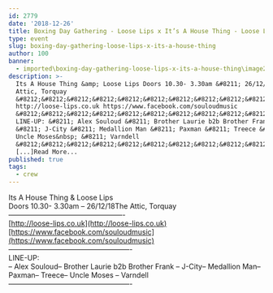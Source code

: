 ```yaml
---
id: 2779
date: '2018-12-26'
title: Boxing Day Gathering - Loose Lips x It’s A House Thing - Loose Lips
type: event
slug: boxing-day-gathering-loose-lips-x-its-a-house-thing
author: 100
banner:
  - imported\boxing-day-gathering-loose-lips-x-its-a-house-thing\image2779.jpeg
description: >-
  Its A House Thing &amp; Loose Lips Doors 10.30- 3.30am &#8211; 26/12/18 The
  Attic, Torquay
  &#8212;&#8212;&#8212;&#8212;&#8212;&#8212;&#8212;&#8212;&#8212;&#8212;&#8212;&#8212;&#8212;&#8212;&#8212;&#8212;-
  http://loose-lips.co.uk https://www.facebook.com/souloudmusic
  &#8212;&#8212;&#8212;&#8212;&#8212;&#8212;&#8212;&#8212;&#8212;&#8212;&#8212;&#8212;&#8212;&#8212;&#8212;&#8212;&#8212;-
  LINE-UP: &#8211; Alex Souloud &#8211; Brother Laurie b2b Brother Frank&nbsp;
  &#8211; J-City &#8211; Medallion Man &#8211; Paxman &#8211; Treece &#8211;
  Uncle Moses&nbsp; &#8211; Varndell
  &#8212;&#8212;&#8212;&#8212;&#8212;&#8212;&#8212;&#8212;&#8212;&#8212;&#8212;&#8212;&#8212;&#8212;&#8212;&#8212;&#8212;-
  [...]Read More...
published: true
tags:
  - crew
---
```

Its A House Thing & Loose Lips  
Doors 10.30- 3.30am – 26/12/18The Attic, Torquay————————————————-  
[http://loose-lips.co.uk](http://loose-lips.co.uk)[https://www.facebook.com/souloudmusic](https://www.facebook.com/souloudmusic)  
—————————————————-  
LINE-UP:  
– Alex Souloud– Brother Laurie b2b Brother Frank – J-City– Medallion Man– Paxman– Treece– Uncle Moses – Varndell  
—————————————————-